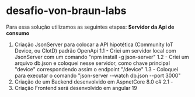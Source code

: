 # desafio-von-braun-labs
Para essa solução utilizamos as seguintes etapas:
**Servidor da Api de consumo**
1. Criação JsonServer para colocar a API hipotética (Community IoT Device, ou CIotD) padrão OpenApi
  1.1 - Criei um servidor local com JsonServer com um comando "npm install -g json-server"
  1.2 - Criei um arquivo db.json e coloquei nesse servidor, como chave principal "device" correspondendo assim o endpoint "/device"
  1.3 - Coloquei para executar o comando "json-server --watch db.json --port 3000"
2. Criação de um Backend desenvolvido em AspnetCore 8.0 c#
  2.1 - 
4. Criação Frontend será desenvolvido em angular 19
